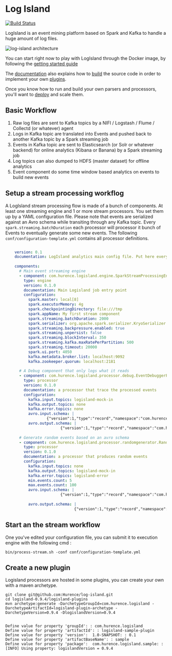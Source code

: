 Log Island
==========

[![Build
Status](https://travis-ci.org/Hurence/log-island.svg?branch=master)](https://travis-ci.org/Hurence/log-island)

LogIsland is an event mining platform based on Spark and Kafka to handle a huge amount of log files.

![log-island architecture](http://hurence.github.io/log-island//public/LogIsland-architecture.png)

You can start right now to play with LogIsland through the Docker image, by following the [getting started guide](http://hurence.github.io/log-island/getting-started/)

The [documentation](http://hurence.github.io/log-island/) also explains how to [build]((http://hurence.github.io/log-island/build)) the source code in order to implement your own [plugins](http://hurence.github.io/log-island/plugins/).

Once you know how to run and build your own parsers and processors, you'll want to [deploy](http://hurence.github.io/log-island/deploy/) and scale them.




## Basic Workflow

1. Raw log files are sent to Kafka topics by a NIFI / Logstash / Flume / Collectd (or whatever) agent 
3. Logs in Kafka topic are translated into Events and pushed back to another Kafka topic by a Spark streaming job
3. Events in Kafka topic are sent to Elasticsearch (or Solr or whatever backend) for online analytics (Kibana or Banana) by a Spark streaming job
4. Log topics can also dumped to HDFS (master dataset) for offline analytics
5. Event component do some time window based analytics on events to build new events



    

## Setup a stream processing workflog

A LogIsland stream processing flow is made of a bunch of components. At least one streaming engine and 1 or more stream processors. You set them up by a YAML configuration file. Please note that events are serialized against an Avro schema while transiting through any Kafka topic. Every `spark.streaming.batchDuration` each processor will processor it bunch of Events to eventually generate some new events.
The following `conf/configuration-template.yml` contains all processor definitions.

```YAML

    version: 0.1
    documentation: LogIsland analytics main config file. Put here every engine or component config
    
    components:
      # Main event streaming engine
      - component: com.hurence.logisland.engine.SparkStreamProcessingEngine
        type: engine
        version: 0.1.0
        documentation: Main Logisland job entry point
        configuration:
          spark.master: local[8]
          spark.executorMemory: 4g
          spark.checkpointingDirectory: file:///tmp
          spark.appName: My first stream component
          spark.streaming.batchDuration: 2000
          spark.serializer: org.apache.spark.serializer.KryoSerializer
          spark.streaming.backpressure.enabled: true
          spark.streaming.unpersist: false
          spark.streaming.blockInterval: 350
          spark.streaming.kafka.maxRatePerPartition: 500
          spark.streaming.timeout: 20000
          spark.ui.port: 4050
          kafka.metadata.broker.list: localhost:9092
          kafka.zookeeper.quorum: localhost:2181
    
      # A Debug component that only logs what it reads
      - component: com.hurence.logisland.processor.debug.EventDebuggerProcessor
        type: processor
        version: 0.1.0
        documentation: a processor that trace the processed events
        configuration:
          kafka.input.topics: logisland-mock-in
          kafka.output.topics: none
          kafka.error.topics: none
          avro.input.schema: |
                  {"version":1,"type":"record","namespace":"com.hurence.logisland","name":"Event","fields":[{"name":"_type","type":"string"},{"name":"_id","type":"string"},{"name":"timestamp","type":"long"},{"name":"method","type":"string"},{"name":"ipSource","type":"string"},{"name":"ipTarget","type":"string"},{"name":"urlScheme","type":"string"},{"name":"urlHost","type":"string"},{"name":"urlPort","type":"string"},{"name":"urlPath","type":"string"},{"name":"requestSize","type":"int"},{"name":"responseSize","type":"int"},{"name":"isOutsideOfficeHours","type":"boolean"},{"name":"isHostBlacklisted","type":"boolean"},{"name":"tags","type":{"type":"array","items":"string"}}]}
          avro.output.schema: |
                        {"version":1,"type":"record","namespace":"com.hurence.logisland","name":"Event","fields":[{"name":"_type","type":"string"},{"name":"_id","type":"string"},{"name":"timestamp","type":"long"},{"name":"method","type":"string"},{"name":"ipSource","type":"string"},{"name":"ipTarget","type":"string"},{"name":"urlScheme","type":"string"},{"name":"urlHost","type":"string"},{"name":"urlPort","type":"string"},{"name":"urlPath","type":"string"},{"name":"requestSize","type":"int"},{"name":"responseSize","type":"int"},{"name":"isOutsideOfficeHours","type":"boolean"},{"name":"isHostBlacklisted","type":"boolean"},{"name":"tags","type":{"type":"array","items":"string"}}]}
    
      # Generate random events based on an avro schema
      - component: com.hurence.logisland.processor.randomgenerator.RandomEventGeneratorProcessor
        type: processor
        version: 0.1.0
        documentation: a processor that produces random events
        configuration:
          kafka.input.topics: none
          kafka.output.topics: logisland-mock-in
          kafka.error.topics: logisland-error
          min.events.count: 5
          max.events.count: 100
          avro.input.schema: |
                        {"version":1,"type":"record","namespace":"com.hurence.logisland","name":"Event","fields":[{"name":"_type","type":"string"},{"name":"_id","type":"string"},{"name":"timestamp","type":"long"},{"name":"method","type":"string"},{"name":"ipSource","type":"string"},{"name":"ipTarget","type":"string"},{"name":"urlScheme","type":"string"},{"name":"urlHost","type":"string"},{"name":"urlPort","type":"string"},{"name":"urlPath","type":"string"},{"name":"requestSize","type":"int"},{"name":"responseSize","type":"int"},{"name":"isOutsideOfficeHours","type":"boolean"},{"name":"isHostBlacklisted","type":"boolean"},{"name":"tags","type":{"type":"array","items":"string"}}]}
          
          avro.output.schema: |
                              {"version":1,"type":"record","namespace":"com.hurence.logisland","name":"Event","fields":[{"name":"_type","type":"string"},{"name":"_id","type":"string"},{"name":"timestamp","type":"long"},{"name":"method","type":"string"},{"name":"ipSource","type":"string"},{"name":"ipTarget","type":"string"},{"name":"urlScheme","type":"string"},{"name":"urlHost","type":"string"},{"name":"urlPort","type":"string"},{"name":"urlPath","type":"string"},{"name":"requestSize","type":"int"},{"name":"responseSize","type":"int"},{"name":"isOutsideOfficeHours","type":"boolean"},{"name":"isHostBlacklisted","type":"boolean"},{"name":"tags","type":{"type":"array","items":"string"}}]}
```    



## Start an the stream workflow

One you've edited your configuration file, you can submit it to execution engine with the following cmd :


    bin/process-stream.sh -conf conf/configuration-template.yml


## Create a new plugin
Logisland processors are hosted in some plugins, you can create your own with a maven archetype.


    git clone git@github.com:Hurence/log-island.git
    cd logisland-0.9.4/logisland-plugins
    mvn archetype:generate -DarchetypeGroupId=com.hurence.logisland -DarchetypeArtifactId=logisland-plugin-archetype -DarchetypeVersion=0.9.4 -DlogislandVersion=0.9.4
    
    
    Define value for property 'groupId': : com.hurence.logisland
    Define value for property 'artifactId': : logisland-sample-plugin
    Define value for property 'version':  1.0-SNAPSHOT: : 0.1
    Define value for property 'artifactBaseName': : sample
    Define value for property 'package':  com.hurence.logisland.sample: :
    [INFO] Using property: logislandVersion = 0.9.4

